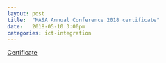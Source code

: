 ```yaml
---
layout: post
title:  "MASA Annual Conference 2018 certificate"
date:   2018-05-10 3:00pm
categories: ict-integration
---
```

[Certificate](/media/masa2018.pdf)